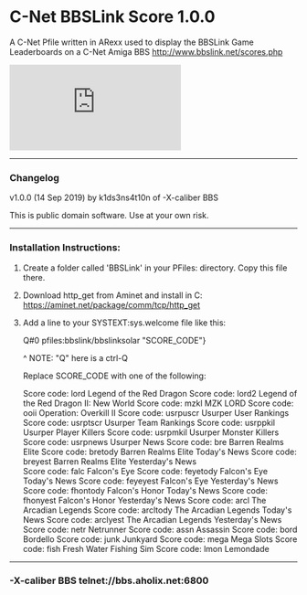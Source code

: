 # C-Net BBSLink Score 1.0.0 

A C-Net Pfile written in ARexx used to display the BBSLink Game Leaderboards on a C-Net Amiga BBS 
http://www.bbslink.net/scores.php

![BBSLink.net LORD Leaderboard](http://games.bbslink.net/score.php?door=lord&type=image)



**************************************************************************

### Changelog
                                                                   
v1.0.0 (14 Sep 2019) by k1ds3ns4t10n of -X-caliber BBS                                
                                                                    
This is public domain software. Use at your own risk.                                              
**************************************************************************

### Installation Instructions:

1.  Create a folder called 'BBSLink' in your PFiles: directory.
    Copy this file there.
    
2.  Download http_get from Aminet and install in C:
    https://aminet.net/package/comm/tcp/http_get
    
3.  Add a line to your SYSTEXT:sys.welcome file like this:
    
    Q#0 pfiles:bbslink/bbslinksolar "SCORE_CODE"}

    ^ NOTE: "Q" here is a ctrl-Q

    Replace SCORE_CODE with one of the following: 

    Score code: lord       Legend of the Red Dragon
    Score code: lord2      Legend of the Red Dragon II: New World
    Score code: mzkl       MZK LORD
    Score code: ooii       Operation: Overkill II
    Score code: usrpuscr   Usurper User Rankings
    Score code: usrptscr   Usurper Team Rankings
    Score code: usrppkil   Usurper Player Killers
    Score code: usrpmkil   Usurper Monster Killers 
    Score code: usrpnews   Usurper News 
    Score code: bre        Barren Realms Elite
    Score code: bretody    Barren Realms Elite Today's News
    Score code: breyest    Barren Realms Elite Yesterday's News  
    Score code: falc       Falcon's Eye
    Score code: feyetody   Falcon's Eye Today's News
    Score code: feyeyest   Falcon's Eye Yesterday's News    
    Score code: fhontody   Falcon's Honor Today's News
    Score code: fhonyest   Falcon's Honor Yesterday's News
    Score code: arcl       The Arcadian Legends 
    Score code: arcltody   The Arcadian Legends Today's News
    Score code: arclyest   The Arcadian Legends Yesterday's News
    Score code: netr       Netrunner
    Score code: assn       Assassin
    Score code: bord       Bordello
    Score code: junk       Junkyard
    Score code: mega       Mega Slots
    Score code: fish       Fresh Water Fishing Sim
    Score code: lmon       Lemondade 

**************************************************************************
### -X-caliber BBS telnet://bbs.aholix.net:6800
